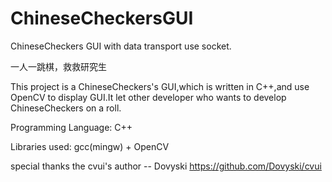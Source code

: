 # ChineseCheckersGUI
ChineseCheckers GUI with data transport use socket.

一人一跳棋，救救研究生

This project is a ChineseCheckers's GUI,which is written in C++,and use OpenCV to display GUI.It let other developer who wants to develop ChineseCheckers on a roll.

Programming Language:
C++

Libraries used:
gcc(mingw) + OpenCV

special thanks the cvui's author -- Dovyski
https://github.com/Dovyski/cvui
